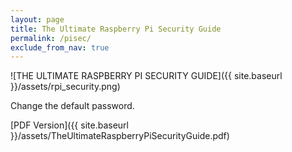 ```yaml
---
layout: page
title: The Ultimate Raspberry Pi Security Guide
permalink: /pisec/
exclude_from_nav: true
---
```


![THE ULTIMATE RASPBERRY PI SECURITY GUIDE]({{ site.baseurl }}/assets/rpi_security.png)

Change the default password.

[PDF Version]({{ site.baseurl }}/assets/TheUltimateRaspberryPiSecurityGuide.pdf)

